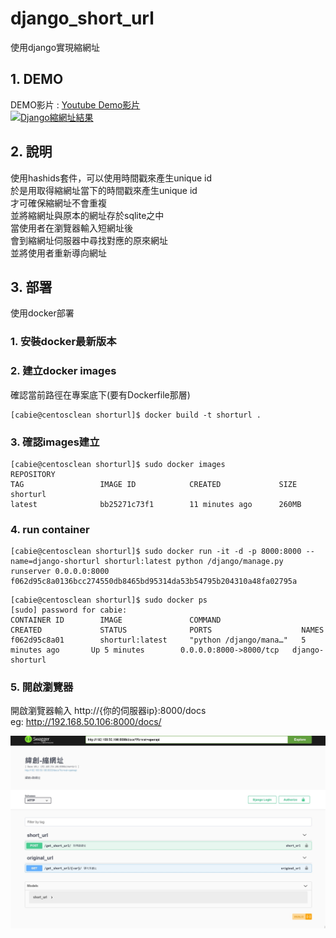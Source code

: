 # django_short_url
使用django實現縮網址



## 1. DEMO


DEMO影片 : [Youtube Demo影片](https://www.youtube.com/watch?v=FVlnKGUPJMw)<br>
[![Django縮網址結果](https://1.bp.blogspot.com/-MjN2vAzBPb4/XsGD-CHepHI/AAAAAAAAHjA/HEx3eXjazcwbKXd138mYJa9gyUl4uTIbgCK4BGAsYHg/url_shortner.png)](https://www.youtube.com/watch?v=FVlnKGUPJMw "Django縮網址結果")




## 2. 說明

使用hashids套件，可以使用時間戳來產生unique id<br>
於是用取得縮網址當下的時間戳來產生unique id<br>
才可確保縮網址不會重複<br>
並將縮網址與原本的網址存於sqlite之中<br>
當使用者在瀏覽器輸入短網址後<br>
會到縮網址伺服器中尋找對應的原來網址<br>
並將使用者重新導向網址<br>



## 3. 部署

使用docker部署

### 1. 安裝docker最新版本

### 2. 建立docker images

確認當前路徑在專案底下(要有Dockerfile那層)

```
[cabie@centosclean shorturl]$ docker build -t shorturl .
```

### 3. 確認images建立

```
[cabie@centosclean shorturl]$ sudo docker images
REPOSITORY                                                          TAG                 IMAGE ID            CREATED             SIZE
shorturl                                                            latest              bb25271c73f1        11 minutes ago      260MB
```


### 4. run container

```
[cabie@centosclean shorturl]$ sudo docker run -it -d -p 8000:8000 --name=django-shorturl shorturl:latest python /django/manage.py runserver 0.0.0.0:8000
f062d95c8a0136bcc274550db8465bd95314da53b54795b204310a48fa02795a
```

```
[cabie@centosclean shorturl]$ sudo docker ps
[sudo] password for cabie: 
CONTAINER ID        IMAGE               COMMAND                  CREATED             STATUS              PORTS                    NAMES
f062d95c8a01        shorturl:latest     "python /django/mana…"   5 minutes ago       Up 5 minutes        0.0.0.0:8000->8000/tcp   django-shorturl
```


### 5. 開啟瀏覽器

開啟瀏覽器輸入 http://{你的伺服器ip}:8000/docs<br>
eg: http://192.168.50.106:8000/docs/<br>




![](./img.jpg)

















